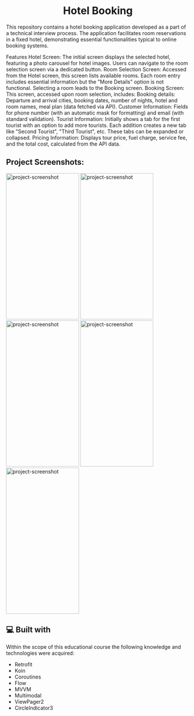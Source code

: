 <h1 align="center" id="title">Hotel Booking</h1>

<p id="description">
  This repository contains a hotel booking application developed as a part of a technical interview process. The application facilitates room reservations in a fixed hotel, demonstrating essential functionalities typical to online booking systems.

Features
Hotel Screen: The initial screen displays the selected hotel, featuring a photo carousel for hotel images. Users can navigate to the room selection screen via a dedicated button.
Room Selection Screen: Accessed from the Hotel screen, this screen lists available rooms. Each room entry includes essential information but the "More Details" option is not functional. Selecting a room leads to the Booking screen.
Booking Screen: This screen, accessed upon room selection, includes:
Booking details: Departure and arrival cities, booking dates, number of nights, hotel and room names, meal plan (data fetched via API).
Customer Information: Fields for phone number (with an automatic mask for formatting) and email (with standard validation).
Tourist Information: Initially shows a tab for the first tourist with an option to add more tourists. Each addition creates a new tab like "Second Tourist", "Third Tourist", etc. These tabs can be expanded or collapsed.
Pricing Information: Displays tour price, fuel charge, service fee, and the total cost, calculated from the API data.
  </p>

<h2>Project Screenshots:</h2>

<img src="https://gdurl.com/0c-g" alt="project-screenshot" width="200" height="400/"> 
<img src="https://gdurl.com/KkP8" alt="project-screenshot" width="200" height="400/"> 
<img src="https://gdurl.com/eHLm" alt="project-screenshot" width="200" height="400/">
<img src="https://gdurl.com/7TwZ" alt="project-screenshot" width="200" height="400/"> 
<img src="https://gdurl.com/a008" alt="project-screenshot" width="200" height="400/">

<h2>💻 Built with</h2>

Within the scope of this educational course the following knowledge and technologies were acquired:

*   Retrofit
*   Koin
*   Coroutines
*   Flow
*   MVVM
*   Multimodal
*   ViewPager2
*   CircleIndicator3
